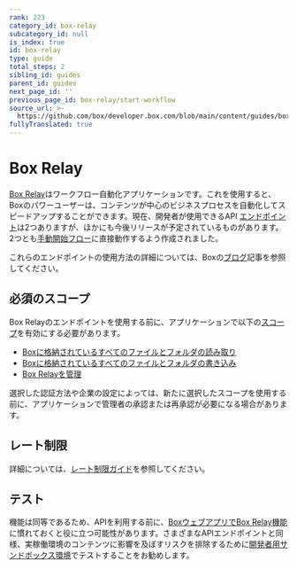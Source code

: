 ```yaml
---
rank: 223
category_id: box-relay
subcategory_id: null
is_index: true
id: box-relay
type: guide
total_steps: 2
sibling_id: guides
parent_id: guides
next_page_id: ''
previous_page_id: box-relay/start-workflow
source_url: >-
  https://github.com/box/developer.box.com/blob/main/content/guides/box-relay/index.md
fullyTranslated: true
---
```

# Box Relay

[Box Relay][boxrelay]はワークフロー自動化アプリケーションです。これを使用すると、Boxのパワーユーザーは、コンテンツが中心のビジネスプロセスを自動化してスピードアップすることができます。現在、開発者が使用できるAPI [エンドポイント][workflow]は2つありますが、ほかにも今後リリースが予定されているものがあります。2つとも[手動開始フロー][manualstart]に直接動作するよう作成されました。

<Message type="notice">

これらのエンドポイントの使用方法の詳細については、Boxの[ブログ][blog]記事を参照してください。

</Message>

## 必須のスコープ

Box Relayのエンドポイントを使用する前に、アプリケーションで以下の[スコープ][scopes]を有効にする必要があります。

* [Boxに格納されているすべてのファイルとフォルダの読み取り][read]
* [Boxに格納されているすべてのファイルとフォルダの書き込み][write]
* [Box Relayを管理][relay]

<Message type="warning">

選択した認証方法や企業の設定によっては、新たに選択したスコープを使用する前に、アプリケーションで管理者の承認または再承認が必要になる場合があります。

</Message>

## レート制限

詳細については、[レート制限ガイド][ratelimit]を参照してください。

## テスト

機能は同等であるため、APIを利用する前に、[BoxウェブアプリでBox Relay機能][webapp]に慣れておくと役に立つ可能性があります。さまざまなAPIエンドポイントと同様、実稼働環境のコンテンツに影響を及ぼすリスクを排除するために[開発者用サンドボックス環境][sandbox]でテストすることをお勧めします。

[scopes]: g://api-calls/permissions-and-errors/scopes

[read]: g://api-calls/permissions-and-errors/scopes/#read-all-files-and-folders

[write]: g://api-calls/permissions-and-errors/scopes/#read-and-write-all-files-and-folders

[ratelimit]: g://api-calls/permissions-and-errors/rate-limits/#per-api-rate-limits

<!-- i18n-enable localize-links -->

[webapp]: https://support.box.com/hc/ja/articles/360044628853-手動で開始するワークフローの作成と実行

[sandbox]: https://support.box.com/hc/ja/articles/360043697274-Box管理者による開発者サンドボックスの管理

<!-- i18n-disable localize-links -->

[relay]: g://api-calls/permissions-and-errors/scopes/#manage-box-relay

<!-- i18n-enable localize-links -->

[boxrelay]: https://support.box.com/hc/ja/articles/360044196213-Box-Relayの概要

[workflow]: https://ja.developer.box.com/reference/resources/workflow/

[manualstart]: https://support.box.com/hc/ja/articles/360044628853-手動で開始するワークフローの作成と実行

[blog]: https://medium.com/box-developer-blog/manual-start-workflow-api-box-relay-4f8d0f51b7a4

<!-- i18n-disable localize-links -->
